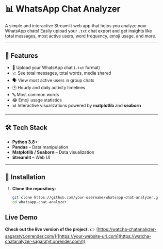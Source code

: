 # 📊 WhatsApp Chat Analyzer

A simple and interactive Streamlit web app that helps you analyze your WhatsApp chats! Easily upload your `.txt` chat export and get insights like total messages, most active users, word frequency, emoji usage, and more.


 
---

## 🚀 Features

- 📁 Upload your WhatsApp chat (`.txt` format)
- 📈 See total messages, total words, media shared
- 🗣 View most active users in group chats
- 🕒 Hourly and daily activity timelines
- 🔤 Most common words
- 😂 Emoji usage statistics
- 📊 Interactive visualizations powered by **matplotlib** and **seaborn**

---

## 🛠 Tech Stack

- **Python 3.8+**
- **Pandas** – Data manipulation
- **Matplotlib / Seaborn** – Data visualization
- **Streamlit** – Web UI

---

## 📂 Installation

1. **Clone the repository:**

   ```bash
   git clone https://github.com/your-username/whatsapp-chat-analyzer.git
   cd whatsapp-chat-analyzer
## Live Demo

**Check out the live version of the project:**
👉 [https://watcha-chatanalyzer-sagaratyt.onrender.com/]([https://your-website-url.com](https://watcha-chatanalyzer-sagaratyt.onrender.com/))

